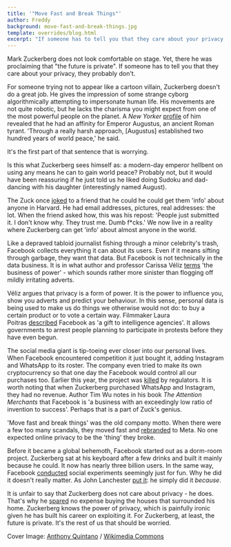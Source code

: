 ```yaml
---
title: '"Move Fast and Break Things"'
author: Freddy
background: move-fast-and-break-things.jpg
template: overrides/blog.html
excerpt: "If someone has to tell you that they care about your privacy, they probably don't."
---
```


Mark Zuckerberg does not look comfortable on stage. Yet, there he was proclaiming that "the future is private". If someone has to tell you that they care about your privacy, they probably don't.

For someone trying not to appear like a cartoon villain, Zuckerberg doesn't do a great job. He gives the impression of some strange cyborg algorithmically attempting to impersonate human life. His movements are not quite robotic, but he lacks the charisma you might expect from one of the most powerful people on the planet. A *New Yorker* [profile](https://www.newyorker.com/magazine/2018/09/17/can-mark-zuckerberg-fix-facebook-before-it-breaks-democracy) of him revealed that he had an affinity for Emperor Augustus, an ancient Roman tyrant. 'Through a really harsh approach, [Augustus] established two hundred years of world peace,' he said.

It's the first part of that sentence that is worrying.

Is this what Zuckerberg sees himself as: a modern-day emperor hellbent on using any means he can to gain world peace? Probably not, but it would have been reassuring if he just told us he liked doing Sudoku and dad-dancing with his daughter (interestingly named August).

The Zuck once [joked](https://www.esquire.com/uk/latest-news/a19490586/mark-zuckerberg-called-people-who-handed-over-their-data-dumb-f/) to a friend that he could he could get them 'info' about anyone in Harvard. He had email addresses, pictures, real addresses: the lot. When the friend asked how, this was his repost: 'People just submitted it. I don't know why. They trust me. Dumb f*cks.' We now live in a reality where Zuckerberg can get 'info' about almost anyone in the world.

Like a depraved tabloid journalist fishing through a minor celebrity's trash, Facebook collects everything it can about its users. Even if it means sifting through garbage, they want that data. But Facebook is not technically in the data business. It is in what author and professor Carissa Véliz [terms](https://aeon.co/essays/privacy-matters-because-it-empowers-us-all) 'the business of power' - which sounds rather more sinister than flogging off mildly irritating adverts.

Véliz argues that privacy is a form of power. It is the power to influence you, show you adverts and predict your behaviour. In this sense, personal data is being used to make us do things we otherwise would not do: to buy a certain product or to vote a certain way. Filmmaker Laura Poitras [described](https://www.washingtonpost.com/news/the-switch/wp/2014/10/23/snowden-filmmaker-laura-poitras-facebook-is-a-gift-to-intelligence-agencies/) Facebook as 'a gift to intelligence agencies'. It allows governments to arrest people planning to participate in protests before they have even begun.

The social media giant is tip-toeing ever closer into our personal lives. When Facebook encountered competition it just bought it, adding Instagram and WhatsApp to its roster. The company even tried to make its own cryptocurrency so that one day the Facebook would control all our purchases too. Earlier this year, the project was [killed](https://www.ft.com/content/a88fb591-72d5-4b6b-bb5d-223adfb893f3) by regulators. It is worth noting that when Zuckerberg purchased WhatsApp and Instagram, they had no revenue. Author Tim Wu notes in his book *The Attention Merchants* that Facebook is 'a business with an exceedingly low ratio of invention to success'. Perhaps that is a part of Zuck's genius.

'Move fast and break things' was the old company motto. When there were a few too many scandals, they moved fast and [rebranded](https://privacyguides.org/blog/2021/11/01/virtual-insanity/) to Meta. No one expected online privacy to be the 'thing' they broke.

Before it became a global behemoth, Facebook started out as a dorm-room project. Zuckerberg sat at his keyboard after a few drinks and built it mainly because he could. It now has nearly three billion users. In the same way, Facebook [conducted](https://www.theguardian.com/technology/2014/jul/02/facebook-apologises-psychological-experiments-on-users) social experiments seemingly just for fun. Why he did it doesn't really matter. As John Lanchester [put it](https://www.lrb.co.uk/the-paper/v39/n16/john-lanchester/you-are-the-product): he simply did it *because*.

It is unfair to say that Zuckerberg does not care about privacy - he does. That's why he [spared](https://www.theguardian.com/technology/2013/oct/11/mark-zuckerberg-facebook-neighbouring-houses) no expense buying the houses that surrounded his home. Zuckerberg knows the power of privacy, which is painfully ironic given he has built his career on exploiting it. For Zuckerberg, at least, the future is private. It's the rest of us that should be worried.

Cover Image: [Anthony Quintano](https://flickr.com/photos/22882274@N04/47774201581) / [Wikimedia Commons](https://commons.wikimedia.org/wiki/File:Mark_Zuckerberg_F8_2019_Keynote_(47774201581).jpg)
